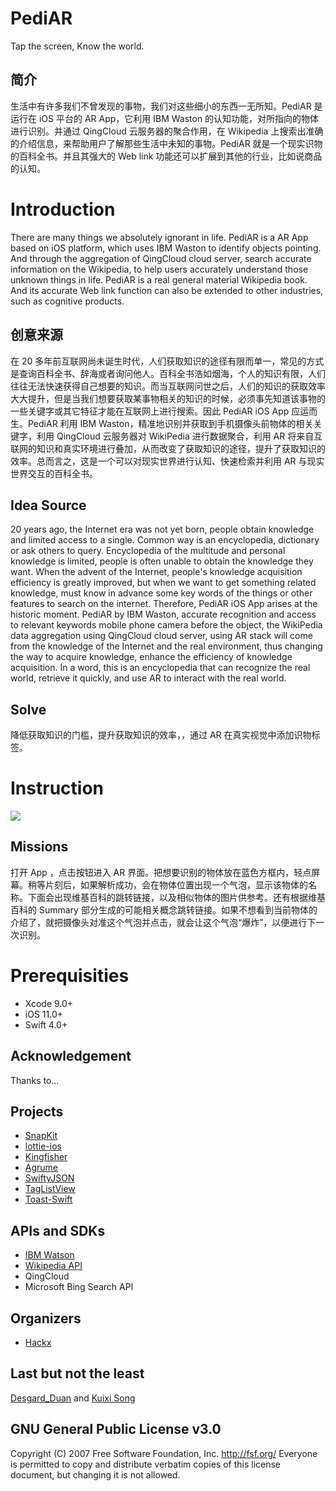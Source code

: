 # PediAR

Tap the screen, Know the world.

## 简介

生活中有许多我们不曾发现的事物，我们对这些细小的东西一无所知。PediAR 是运行在 iOS 平台的 AR App，它利用 IBM Waston 的认知功能，对所指向的物体进行识别。并通过 QingCloud 云服务器的聚合作用，在 Wikipedia 上搜索出准确的介绍信息，来帮助用户了解那些生活中未知的事物。PediAR 就是一个现实识物的百科全书。并且其强大的 Web link 功能还可以扩展到其他的行业，比如说商品的认知。

# Introduction

There are many things we absolutely ignorant in life. PediAR is a AR App based on iOS platform, which uses IBM Waston to identify objects pointing. And through the aggregation of QingCloud cloud server, search accurate information on the Wikipedia, to help users accurately understand those unknown things in life. PediAR is a real general material Wikipedia book. And its accurate Web link function can also be extended to other industries, such as cognitive products.

## 创意来源

在 20 多年前互联网尚未诞生时代，人们获取知识的途径有限而单一，常见的方式是查询百科全书、辞海或者询问他人。百科全书浩如烟海，个人的知识有限，人们往往无法快速获得自己想要的知识。而当互联网问世之后，人们的知识的获取效率大大提升，但是当我们想要获取某事物相关的知识的时候，必须事先知道该事物的一些关键字或其它特征才能在互联网上进行搜索。因此 PediAR iOS App 应运而生。PediAR 利用 IBM Waston，精准地识别并获取到手机摄像头前物体的相关关键字，利用 QingCloud 云服务器对 WikiPedia 进行数据聚合，利用 AR 将来自互联网的知识和真实环境进行叠加，从而改变了获取知识的途径，提升了获取知识的效率。总而言之，这是一个可以对现实世界进行认知、快速检索并利用 AR 与现实世界交互的百科全书。

## Idea Source

20 years ago, the Internet era was not yet born, people obtain knowledge and limited access to a single. Common way is an encyclopedia, dictionary or ask others to query. Encyclopedia of the multitude and personal knowledge is limited, people is often unable to obtain the knowledge they want. When the advent of the Internet, people's knowledge acquisition efficiency is greatly improved, but when we want to get something related knowledge, must know in advance some key words of the things or other features to search on the internet. Therefore, PediAR iOS App arises at the historic moment. PediAR by IBM Waston, accurate recognition and access to relevant keywords mobile phone camera before the object, the WikiPedia data aggregation using QingCloud cloud server, using AR stack will come from the knowledge of the Internet and the real environment, thus changing the way to acquire knowledge, enhance the efficiency of knowledge acquisition. In a word, this is an encyclopedia that can recognize the real world, retrieve it quickly, and use AR to interact with the real world. 

## Solve

降低获取知识的门槛，提升获取知识的效率，，通过 AR 在真实视觉中添加识物标签。

# Instruction

<img src = 't1.png'/>

## Missions

打开 App ，点击按钮进入 AR 界面。把想要识别的物体放在蓝色方框内，轻点屏幕。稍等片刻后，如果解析成功，会在物体位置出现一个气泡，显示该物体的名称。下面会出现维基百科的跳转链接，以及相似物体的图片供参考。还有根据维基百科的 Summary 部分生成的可能相关概念跳转链接。如果不想看到当前物体的介绍了，就把摄像头对准这个气泡并点击，就会让这个气泡“爆炸”，以便进行下一次识别。

# Prerequisities

* Xcode 9.0+
* iOS 11.0+
* Swift 4.0+

## Acknowledgement

Thanks to...

## Projects 

* [SnapKit](https://github.com/SnapKit/SnapKit)
* [lottie-ios](https://github.com/airbnb/lottie-ios)
* [Kingfisher](https://github.com/onevcat/Kingfisher)
* [Agrume](https://github.com/JanGorman/Agrume)
* [SwiftyJSON](https://github.com/SwiftyJSON/SwiftyJSON)
* [TagListView](https://github.com/ElaWorkshop/TagListView)
* [Toast-Swift](https://github.com/scalessec/Toast-Swift)

## APIs and SDKs

* [IBM Watson](https://console.bluemix.net/catalog/?category=watson)
* [Wikipedia API](https://www.mediawiki.org/wiki/API:Main_page)
* QingCloud
* Microsoft Bing Search API

## Organizers

* [Hackx](https://www.hackx.org)

## Last but not the least

[Desgard_Duan](https://github.com/Desgard) and [Kuixi Song](https://github.com/songkuixi)

## GNU General Public License v3.0

 Copyright (C) 2007 Free Software Foundation, Inc. <http://fsf.org/>
 Everyone is permitted to copy and distribute verbatim copies
 of this license document, but changing it is not allowed.

